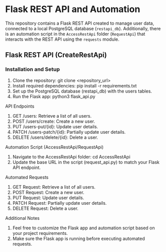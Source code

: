 # Flask REST API and Automation

This repository contains a Flask REST API created to manage user data, connected to a local PostgreSQL database (`restapi_db`). Additionally, there is an automation script in the `AccessRestApi` folder (`RequestApi`) that interacts with the REST API using the `requests` module.

## Flask REST API (CreateRestApi)

### Installation and Setup

1. Clone the repository: git clone <repository_url>
2. Install required dependencies: pip install -r requirements.txt
3. Set up the PostgreSQL database (restapi_db) with the users tables.
4. Run the Flask app: python3 flask_api.py

API Endpoints
1. GET /users: Retrieve a list of all users.
2. POST /users/create: Create a new user.
3. PUT /users-put/{id}: Update user details.
4. PATCH /users-patch/{id}: Partially update user details.
5. DELETE /users/delete/{id}: Delete a user.   

Automation Script (AccessRestApi/RequestApi)
1. Navigate to the AccessRestApi folder: cd AccessRestApi
2. Update the base URL in the script (request_api.py) to match your Flask API endpoint.

Automated Requests
1. GET Request: Retrieve a list of all users.
2. POST Request: Create a new user.
3. PUT Request: Update user details.
4. PATCH Request: Partially update user details.
5. DELETE Request: Delete a user.

Additional Notes
1. Feel free to customize the Flask app and automation script based on your project requirements.
2. Make sure the Flask app is running before executing automated requests.
   

